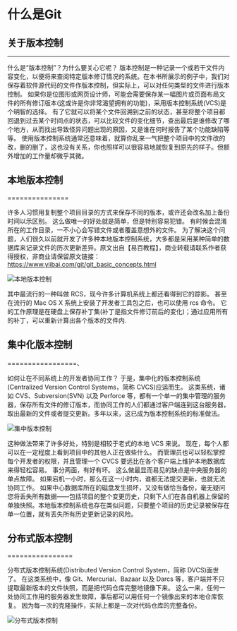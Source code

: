 # 什么是Git

## 关于版本控制
---------
什么是“版本控制”？为什么要关心它呢？ 版本控制是一种记录一个或若干文件内容变化，以便将来查阅特定版本修订情况的系统。在本书所展示的例子中，我们对保存着软件源代码的文件作版本控制，但实际上，可以对任何类型的文件进行版本控制。
如果你是位图形或网页设计师，可能会需要保存某一幅图片或页面布局文件的所有修订版本(这或许是你非常渴望拥有的功能)，采用版本控制系统(VCS)是个明智的选择。 有了它就可以将某个文件回溯到之前的状态，甚至将整个项目都回退到过去某个时间点的状态，可以比较文件的变化细节，查出最后是谁修改了哪个地方，从而找出导致怪异问题出现的原因，又是谁在何时报告了某个功能缺陷等等。 使用版本控制系统通常还意味着，就算你乱来一气把整个项目中的文件改的改，删的删了，这也没有关系，你也照样可以很容易地就恢复到原先的样子。但额外增加的工作量却微乎其微。

## 本地版本控制
===============

许多人习惯用复制整个项目目录的方式来保存不同的版本，或许还会改名加上备份时间以示区别。 这么做唯一的好处就是简单，但是特别容易犯错。 有时候会混淆所在的工作目录，一不小心会写错文件或者覆盖意想外的文件。
为了解决这个问题，人们很久以前就开发了许多种本地版本控制系统，大多都是采用某种简单的数据库来记录文件的历次更新差异。原文出自【易百教程】，商业转载请联系作者获得授权，非商业请保留原文链接：https://www.yiibai.com/git/git_basic_concepts.html

![本地版本控制](http://www.yiibai.com/uploads/images/201707/0607/121150723_18943.png)

其中最流行的一种叫做 RCS，现今许多计算机系统上都还看得到它的踪影。 甚至在流行的 Mac OS X 系统上安装了开发者工具包之后，也可以使用 rcs 命令。 它的工作原理是在硬盘上保存补丁集(补丁是指文件修订前后的变化)；通过应用所有的补丁，可以重新计算出各个版本的文件内.

## 集中化版本控制
=================、

如何让在不同系统上的开发者协同工作？ 于是，集中化的版本控制系统(Centralized Version Control Systems，简称 CVCS)应运而生。 这类系统，诸如 CVS、Subversion(SVN) 以及 Perforce 等，都有一个单一的集中管理的服务器，保存所有文件的修订版本，而协同工作的人们都通过客户端连到这台服务器，取出最新的文件或者提交更新。多年以来，这已成为版本控制系统的标准做法。

![集中版本控制](http://www.yiibai.com/uploads/images/201707/0607/323150725_63776.png)

这种做法带来了许多好处，特别是相较于老式的本地 VCS 来说。 现在，每个人都可以在一定程度上看到项目中的其他人正在做些什么。 而管理员也可以轻松掌控每个开发者的权限，并且管理一个 CVCS 要远比在各个客户端上维护本地数据库来得轻松容易。
事分两面，有好有坏。 这么做最显而易见的缺点是中央服务器的单点故障。 如果宕机一小时，那么在这一小时内，谁都无法提交更新，也就无法协同工作。 如果中心数据库所在的磁盘发生损坏，又没有做恰当备份，毫无疑问您将丢失所有数据——包括项目的整个变更历史，只剩下人们在各自机器上保留的单独快照。本地版本控制系统也存在类似问题，只要整个项目的历史记录被保存在单一位置，就有丢失所有历史更新记录的风险。

## 分布式版本控制
================

分布式版本控制系统(Distributed Version Control System，简称 DVCS)面世了。 在这类系统中，像 Git、Mercurial、Bazaar 以及 Darcs 等，客户端并不只提取最新版本的文件快照，而是把代码仓库完整地镜像下来。 这么一来，任何一处协同工作用的服务器发生故障，事后都可以用任何一个镜像出来的本地仓库恢复。 因为每一次的克隆操作，实际上都是一次对代码仓库的完整备份。

![分布式版本控制](http://www.yiibai.com/uploads/images/201707/0607/227150731_13573.png)

